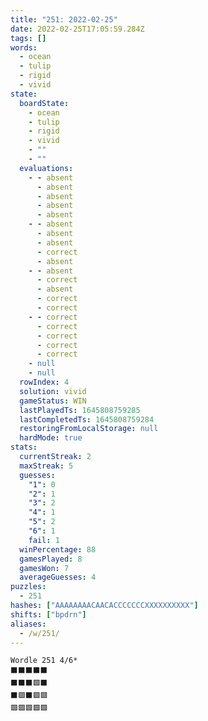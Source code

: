 ```yaml
---
title: "251: 2022-02-25"
date: 2022-02-25T17:05:59.284Z
tags: []
words:
  - ocean
  - tulip
  - rigid
  - vivid
state:
  boardState:
    - ocean
    - tulip
    - rigid
    - vivid
    - ""
    - ""
  evaluations:
    - - absent
      - absent
      - absent
      - absent
      - absent
    - - absent
      - absent
      - absent
      - correct
      - absent
    - - absent
      - correct
      - absent
      - correct
      - correct
    - - correct
      - correct
      - correct
      - correct
      - correct
    - null
    - null
  rowIndex: 4
  solution: vivid
  gameStatus: WIN
  lastPlayedTs: 1645808759285
  lastCompletedTs: 1645808759284
  restoringFromLocalStorage: null
  hardMode: true
stats:
  currentStreak: 2
  maxStreak: 5
  guesses:
    "1": 0
    "2": 1
    "3": 2
    "4": 1
    "5": 2
    "6": 1
    fail: 1
  winPercentage: 88
  gamesPlayed: 8
  gamesWon: 7
  averageGuesses: 4
puzzles:
  - 251
hashes: ["AAAAAAAACAACACCCCCCCXXXXXXXXXX"]
shifts: ["bpdrn"]
aliases:
  - /w/251/
---
```


<!-- more -->

```
Wordle 251 4/6*
⬛⬛⬛⬛⬛
⬛⬛⬛🟩⬛
⬛🟩⬛🟩🟩
🟩🟩🟩🟩🟩
```
